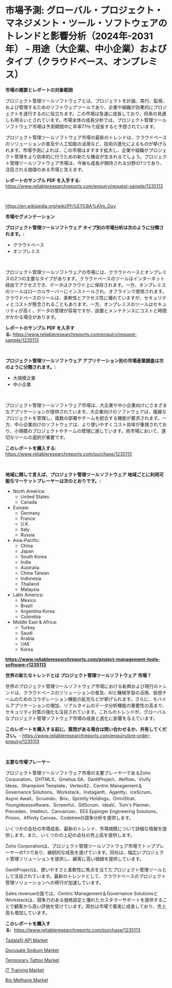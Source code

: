 <p><h1>市場予測: グローバル・プロジェクト・マネジメント・ツール・ソフトウェアのトレンドと影響分析（2024年-2031年） - 用途（大企業、中小企業）およびタイプ（クラウドベース、オンプレミス）</h1></p><p><strong>市場の概要とレポートの対象範囲</strong></p>
<p><p>プロジェクト管理ツールソフトウェアとは、プロジェクトを計画、実行、監視、および管理するためのソフトウェアツールであり、企業や組織が効果的にプロジェクトを遂行するのに役立ちます。この市場は急速に成長しており、将来の見通しも明るいとされています。市場全体の成長分析では、プロジェクト管理ツールソフトウェア市場は予測期間中に年率7.1％で成長すると予想されています。</p><p>プロジェクト管理ツールソフトウェア市場の最新のトレンドは、クラウドベースのソリューションの普及や人工知能の活用など、技術の進化によるものが挙げられます。市場予測によれば、この市場はますます拡大し、企業や組織がプロジェクト管理をより効率的に行うための新たな機会が生まれるでしょう。プロジェクト管理ツールソフトウェア市場は、今後も成長が期待される分野の1つであり、注目される価値のある市場と言えます。</p></p>
<p><strong>レポートのサンプル PDF を入手する:</strong> <a href="https://www.reliableresearchreports.com/enquiry/request-sample/1235113">https://www.reliableresearchreports.com/enquiry/request-sample/1235113</a></p>
<p>&nbsp;</p>
<p><a href="https://en.wikipedia.org/wiki/Ph%E1%BA%A1m_Duy">https://en.wikipedia.org/wiki/Ph%E1%BA%A1m_Duy</a></p>
<p><strong>市場セグメンテーション</strong></p>
<p><strong>プロジェクト管理ツールソフトウェア タイプ別の市場分析は次のように分類されます。:</strong></p>
<p><ul><li>クラウドベース</li><li>オンプレミス</li></ul></p>
<p>&nbsp;</p>
<p><p>プロジェクト管理ツールソフトウェアの市場には、クラウドベースとオンプレミスの2つの主要なタイプがあります。クラウドベースのツールはインターネット経由でアクセスでき、データはクラウド上に保存されます。一方、オンプレミスのツールはローカルサーバーにインストールされ、オフラインで使用されます。クラウドベースのツールは、柔軟性とアクセス性に優れていますが、セキュリティとコストが懸念されることもあります。一方、オンプレミスのツールはセキュリティが高く、データの管理が容易ですが、設置とメンテナンスにコストと時間がかかる場合があります。</p></p>
<p><strong>レポートのサンプル PDF を入手する:</strong>&nbsp;<a href="https://www.reliableresearchreports.com/enquiry/request-sample/1235113">https://www.reliableresearchreports.com/enquiry/request-sample/1235113</a></p>
<p>&nbsp;</p>
<p><strong> プロジェクト管理ツールソフトウェア アプリケーション別の市場産業調査は次のように分類されます。:</strong></p>
<p><ul><li>大規模企業</li><li>中小企業</li></ul></p>
<p>&nbsp;</p>
<p><p>プロジェクト管理ツールソフトウェア市場は、大企業や中小企業向けにさまざまなアプリケーションが提供されています。大企業向けのソフトウェアは、複雑なプロジェクトを管理し、複数の部署やチームを統合する機能が要求されます。一方、中小企業向けのソフトウェアは、より使いやすくコスト効率が重視されており、小規模のプロジェクトやチームの管理に適しています。両市場において、適切なツールの選択が重要です。</p></p>
<p><strong>このレポートを購入する:</strong>&nbsp; <a href="https://www.reliableresearchreports.com/purchase/1235113">https://www.reliableresearchreports.com/purchase/1235113</a></p>
<p>&nbsp;</p>
<p><strong>地域に関して言えば、プロジェクト管理ツールソフトウェア 地域ごとに利用可能なマーケットプレーヤーは次のとおりです。:</strong></p>
<p><ul>
    <li>
        North America:
        <ul>
            <li>United States</li>
            <li>Canada</li>
        </ul>
    </li>
    <li>
        Europe:
        <ul>
            <li>Germany</li>
            <li>France</li>
            <li>U.K.</li>
            <li>Italy</li>
            <li>Russia</li>
        </ul>
    </li>
    <li>
        Asia-Pacific:
        <ul>
            <li>China</li>
            <li>Japan</li>
            <li>South Korea</li>
            <li>India</li>
            <li>Australia</li>
            <li>China Taiwan</li>
            <li>Indonesia</li>
            <li>Thailand</li>
            <li>Malaysia</li>
        </ul>
    </li>
    <li>
        Latin America:
        <ul>
            <li>Mexico</li>
            <li>Brazil</li>
            <li>Argentina Korea</li>
            <li>Colombia</li>
        </ul>
    </li>
    <li>
        Middle East & Africa:
        <ul>
            <li>Turkey</li>
            <li>Saudi</li>
            <li>Arabia</li>
            <li>UAE</li>
            <li>Korea</li>
        </ul>
    </li>
    </ul></p>
<p><strong><a href="https://www.reliableresearchreports.com/project-management-tools-software-r1235113">https://www.reliableresearchreports.com/project-management-tools-software-r1235113</a></strong>&nbsp;</p>
<p><strong>世界の新たなトレンドとは プロジェクト管理ツールソフトウェア 市場？</strong></p>
<p><p>世界のプロジェクト管理ツールソフトウェア市場における新興および現行のトレンドは、クラウドベースのソリューションの普及、AIと機械学習の活用、仮想チームのためのコラボレーション機能の拡充などが挙げられます。さらに、モバイルアプリケーションの増加、リアルタイムのデータ分析機能の重要性の高まり、セキュリティ対策の強化も注目されています。これらのトレンドが、グローバルなプロジェクト管理ソフトウェア市場の成長と進化に影響を与えています。</p></p>
<p><strong>このレポートを購入する前に、質問がある場合は問い合わせるか、共有してください。</strong>- <a href="https://www.reliableresearchreports.com/enquiry/pre-order-enquiry/1235113">https://www.reliableresearchreports.com/enquiry/pre-order-enquiry/1235113</a></p>
<p>&nbsp;</p>
<p><strong>主要な市場プレーヤー</strong></p>
<p><p>プロジェクト管理ツールソフトウェア市場の主要プレーヤーであるZoho Corporation、DHTMLX、Gmelius SA、GanttProject、Akiflow、Vivify Ideas、Sharepoint Template、Vertex42、Centric Management＆Governance Solutions、Workstack、Instagantt、Agantty、iceScrum、Async Await、Scrumdo、Brix、Sprintly Holdings、OmniStrat、Youngideassoftware、Screenful、GitScrum、IdeaV、Tom's Planner、Preceden、Intellect、Canvanizer、EES Eppinger Engineering Solutions、Priooo、Affinity Canvas、Codetreeの競争分析を提供します。</p><p>いくつかの会社の市場成長、最新のトレンド、市場規模について詳細な情報を提供します。また、いくつかの上記の会社の売上高を提供します。</p><p>Zoho Corporationは、プロジェクト管理ツールソフトウェア市場でトッププレーヤーの1つであり、継続的な成長を遂げています。同社は、幅広いプロジェクト管理ソリューションを提供し、顧客に高い価値を提供しています。</p><p>GanttProjectは、使いやすさと柔軟性に焦点を当てたプロジェクト管理ツールとして注目されています。最新のトレンドとして、クラウドベースのプロジェクト管理ソリューションへの移行が加速しています。</p><p>Sales revenueの面では、Centric Management＆Governance SolutionsとWorkstackは、競争力のある価格設定と優れたカスタマーサポートを提供することで顧客から高い評価を受けています。両社は市場で着実に成長しており、売上高も増加しています。</p></p>
<p><strong>このレポートを購入する:</strong>&nbsp;&nbsp;<a href="https://www.reliableresearchreports.com/purchase/1235113">https://www.reliableresearchreports.com/purchase/1235113</a></p>
<p><p><a href="https://medium.com/@sartikariska52/global-tadalafil-api-industry-research-report-competitive-landscape-market-size-regional-status-f9295308c9f0">Tadalafil API Market</a></p><p><a href="https://github.com/hzxpgedq27/Market-Research-Report-List-1/blob/main/docusate-sodium-market.md">Docusate Sodium Market</a></p><p><a href="https://issuu.com/reportprime-2/docs/temporary-tattoo-market-size-2030.pptx">Temporary Tattoo Market</a></p><p><a href="https://issuu.com/reportprime-2/docs/it-training-market-size-2030.pptx">IT Training Market</a></p><p><a href="https://medium.com/@carlahoustonh51/bio-methane-market-forecast-global-market-trends-and-analysis-from-2024-to-2031-covered-in-155-c6def029f0f3">Bio Methane Market</a></p></p>